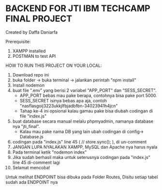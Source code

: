 BACKEND FOR JTI IBM TECHCAMP FINAL PROJECT
===========================================
Created by Daffa Daniarfa

Prerequisite:
1. XAMPP installed 
2. POSTMAN to test API

HOW TO RUN THIS PROJECT ON YOUR LOCAL:
1. Download repo ini
2. buka folder -> buka terminal -> jalankan perintah "npm install"
3. Install nodemon
4. buat file ".env" yang berisi 2 variabel "APP_PORT" dan "SESS_SECRET". 
    - APP_PORT bebas mau pake berapa, contohnya bisa pake port 5000.
    - SESS_SECRET isinya bebas apa aja, contoh "nasflasgoij3223ukkjlfbjadbfbn-34023941h4jcn"
    - Tahap ke-4 ini opsional kalau gamau pake bisa diubah codingan di file "index.js"
5. buat database secara manual melalu phpmyadmin, namanya database nya "jti_final". 
    - Kalau mau pake nama DB yang lain ubah codingan di config-> Database.js
6. codingan pada "index.js" line 45 ( // store.sync(); ),  di un-comment
7. JANGAN LUPA NYALAKAN XAMPP, MySQL dan Apache nya harus nyala
8. Pada terminal ketik "nodemon index"
9. Jika sudah berhasil maka untuk seterusnya codingan pada "index.js" line 45 di-comment lagi
10. Selamat mencoba!

Untuk melihat ENDPOINT bisa dibuka pada Folder Routes, Disitu setiap tabel sudah ada ENDPOINT nya